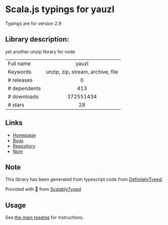 
# Scala.js typings for yauzl

Typings are for version 2.9

## Library description:
yet another unzip library for node

|                    |                 |
| ------------------ | :-------------: |
| Full name          | yauzl |
| Keywords           | unzip, zip, stream, archive, file |
| # releases         | 0 |
| # dependents       | 413 |
| # downloads        | 372551434 |
| # stars            | 28 |

## Links
- [Homepage](https://github.com/thejoshwolfe/yauzl)
- [Bugs](https://github.com/thejoshwolfe/yauzl/issues)
- [Repository](https://github.com/thejoshwolfe/yauzl)
- [Npm](https://www.npmjs.com/package/yauzl)
    


## Note
This library has been generated from typescript code from [DefinitelyTyped](https://definitelytyped.org).

Provided with :purple_heart: from [ScalablyTyped](https://github.com/oyvindberg/ScalablyTyped)

## Usage
See [the main readme](../../readme.md) for instructions.



